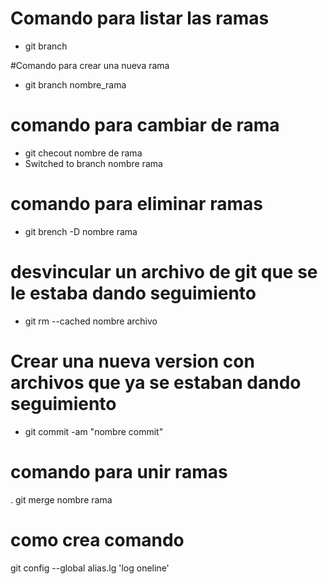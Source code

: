 # Comando para listar las ramas
- git branch

#Comando para crear una nueva rama
- git branch nombre_rama

# comando para cambiar de rama
- git checout  nombre de rama
- Switched to branch nombre rama

# comando para eliminar ramas
- git brench -D nombre rama

# desvincular un archivo de git que se le estaba dando seguimiento
- git rm --cached nombre archivo

# Crear una nueva version con archivos que ya se estaban dando seguimiento
- git commit -am "nombre commit"

# comando para unir ramas
. git merge nombre rama

# como crea comando
git config --global alias.lg 'log oneline'